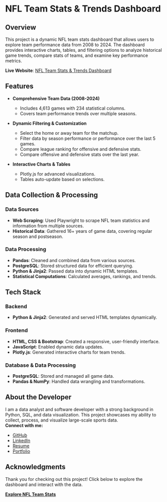 # NFL Team Stats & Trends Dashboard

## Overview
This project is a dynamic NFL team stats dashboard that allows users to explore team performance data from 2008 to 2024. The dashboard provides interactive charts, tables, and filtering options to analyze historical game trends, compare stats of teams, and examine key performance metrics.

**Live Website**: [NFL Team Stats & Trends Dashboard](https://keegandavis.github.io/nfl-data-analysis/)

## Features
- **Comprehensive Team Data (2008-2024)**  
  - Includes 4,613 games with 234 statistical columns.
  - Covers team performance trends over multiple seasons.

- **Dynamic Filtering & Customization**  
  - Select the home or away team for the matchup.
  - Filter data by season performance or performance over the last 5 games.
  - Compare league ranking for offensive and defensive stats.
  - Compare offensive and defensive stats over the last year.

- **Interactive Charts & Tables**  
  - Plotly.js for advanced visualizations.
  - Tables auto-update based on selections.

## Data Collection & Processing
### **Data Sources**
- **Web Scraping**: Used Playwright to scrape NFL team statistics and information from multiple sources.
- **Historical Data**: Gathered 16+ years of game data, covering regular season and postseason.

### **Data Processing**
- **Pandas**: Cleaned and combined data from various sources.
- **PostgreSQL**: Stored structured data for efficient querying.
- **Python & Jinja2**: Passed data into dynamic HTML templates.
- **Statistical Computations**: Calculated averages, rankings, and trends.

## Tech Stack
### **Backend**
- **Python & Jinja2**: Generated and served HTML templates dynamically.

### **Frontend**
- **HTML, CSS & Bootstrap**: Created a responsive, user-friendly interface.
- **JavaScript**: Enabled dynamic data updates.
- **Plotly.js**: Generated interactive charts for team trends.

### **Database & Data Processing**
- **PostgreSQL**: Stored and managed all game data.
- **Pandas & NumPy**: Handled data wrangling and transformations.

## About the Developer
I am a data analyst and software developer with a strong background in Python, SQL, and data visualization. This project showcases my ability to collect, process, and visualize large-scale sports data.  
**Connect with me:**
- [GitHub](https://github.com/keegandavis)
- [LinkedIn](https://www.linkedin.com/in/keeganrdavis/)
- [Resume](./keegan_davis_resume_2025.pdf)
- [Portfolio](https://www.datascienceportfol.io/KeeganDavis)

## Acknowledgments
Thank you for checking out this project! Click below to explore the dashboard and interact with the data.

**[Explore NFL Team Stats](https://keegandavis.github.io/nfl-data-analysis/)**  